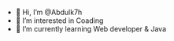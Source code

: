 - 👋 Hi, I’m @Abdulk7h
- 👀 I’m interested in Coading 
- 🌱 I’m currently learning Web developer & Java

<!---
Abdulk7h/Abdulk7h is a ✨ special ✨ repository because its `README.md` (this file) appears on your GitHub profile.
You can click the Preview link to take a look at your changes.
--->
